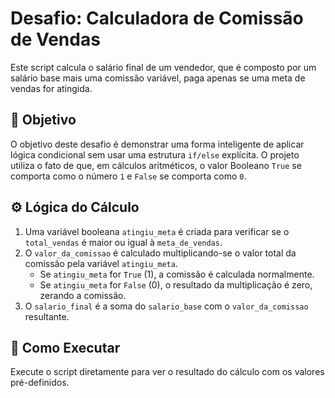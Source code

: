 # Desafio: Calculadora de Comissão de Vendas

Este script calcula o salário final de um vendedor, que é composto por um salário base mais uma comissão variável, paga apenas se uma meta de vendas for atingida.

## 🎯 Objetivo

O objetivo deste desafio é demonstrar uma forma inteligente de aplicar lógica condicional sem usar uma estrutura `if/else` explícita. O projeto utiliza o fato de que, em cálculos aritméticos, o valor Booleano `True` se comporta como o número `1` e `False` se comporta como `0`.

## ⚙️ Lógica do Cálculo

1.  Uma variável booleana `atingiu_meta` é criada para verificar se o `total_vendas` é maior ou igual à `meta_de_vendas`.
2.  O `valor_da_comissao` é calculado multiplicando-se o valor total da comissão pela variável `atingiu_meta`.
    - Se `atingiu_meta` for `True` (1), a comissão é calculada normalmente.
    - Se `atingiu_meta` for `False` (0), o resultado da multiplicação é zero, zerando a comissão.
3.  O `salario_final` é a soma do `salario_base` com o `valor_da_comissao` resultante.

## 🚀 Como Executar

Execute o script diretamente para ver o resultado do cálculo com os valores pré-definidos.